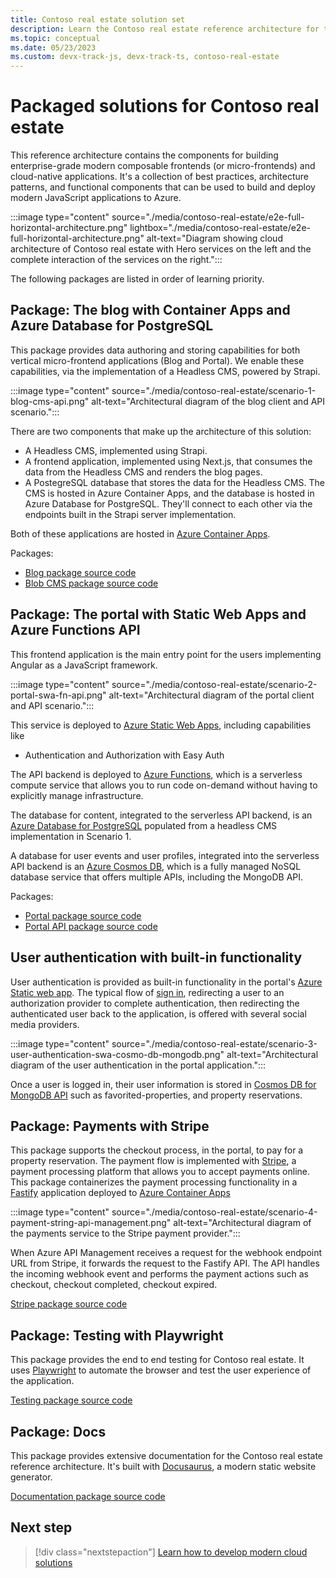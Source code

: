 ```yaml
---
title: Contoso real estate solution set
description: Learn the Contoso real estate reference architecture for this enterprise-grade modern composable cloud-native application and its scenarios.
ms.topic: conceptual
ms.date: 05/23/2023
ms.custom: devx-track-js, devx-track-ts, contoso-real-estate
---
```


# Packaged solutions for Contoso real estate 

This reference architecture contains the components for building enterprise-grade modern composable frontends (or micro-frontends) and cloud-native applications. It's a collection of best practices, architecture patterns, and functional components that can be used to build and deploy modern JavaScript applications to Azure.

:::image type="content" source="./media/contoso-real-estate/e2e-full-horizontal-architecture.png" lightbox="./media/contoso-real-estate/e2e-full-horizontal-architecture.png" alt-text="Diagram showing cloud architecture of Contoso real estate with Hero services on the left and the complete interaction of the services on the right.":::

The following packages are listed in order of learning priority.

## Package: The blog with Container Apps and Azure Database for PostgreSQL

This package provides data authoring and storing capabilities for both vertical micro-frontend applications (Blog and Portal). We enable these capabilities, via the implementation of a Headless CMS, powered by Strapi. 

:::image type="content" source="./media/contoso-real-estate/scenario-1-blog-cms-api.png" alt-text="Architectural diagram of the blog client and API scenario.":::

There are two components that make up the architecture of this solution:

- A Headless CMS, implemented using Strapi.
- A frontend application, implemented using Next.js, that consumes the data from the Headless CMS and renders the blog pages.
- A PostegreSQL database that stores the data for the Headless CMS. The CMS is hosted in Azure Container Apps, and the database is hosted in Azure Database for PostgreSQL. They'll connect to each other via the endpoints built in the Strapi server implementation.

Both of these applications are hosted in [Azure Container Apps](/azure/container-apps/overview).

Packages:

* [Blog package source code](https://github.com/Azure-Samples/contoso-real-estate/tree/main/packages/blog)
* [Blob CMS package source code](https://github.com/Azure-Samples/contoso-real-estate/tree/main/packages/blog-cms)

## Package: The portal with Static Web Apps and Azure Functions API

This frontend application is the main entry point for the users implementing Angular as a JavaScript framework. 

:::image type="content" source="./media/contoso-real-estate/scenario-2-portal-swa-fn-api.png" alt-text="Architectural diagram of the portal client and API scenario.":::

This service is deployed to [Azure Static Web Apps](/azure/static-web-apps/authentication-authorization), including capabilities like 
  - Authentication and Authorization with Easy Auth

The API backend is deployed to [Azure Functions](/azure/azure-functions/), which is a serverless compute service that allows you to run code on-demand without having to explicitly manage infrastructure.

The database for content, integrated to the serverless API backend, is an [Azure Database for PostgreSQL](https://azure.microsoft.com/services/postgresql/) populated from a headless CMS implementation in Scenario 1.

A database for user events and user profiles, integrated into the serverless API backend is an [Azure Cosmos DB](https://azure.microsoft.com/services/cosmos-db/), which is a fully managed NoSQL database service that offers multiple APIs, including the MongoDB API. 

Packages:

* [Portal package source code](https://github.com/Azure-Samples/contoso-real-estate/tree/main/packages/portal)
* [Portal API package source code](https://github.com/Azure-Samples/contoso-real-estate/tree/main/packages/api)

## User authentication with built-in functionality

User authentication is provided as built-in functionality in the portal's [Azure Static web app](/azure/static-web-apps/). The typical flow of [sign in](/azure/static-web-apps/authentication-authorization), redirecting a user to an authorization provider to complete authentication, then redirecting the authenticated user back to the application, is offered with several social media providers.

:::image type="content" source="./media/contoso-real-estate/scenario-3-user-authentication-swa-cosmo-db-mongodb.png" alt-text="Architectural diagram of the user authentication in the portal application.":::

Once a user is logged in, their user information is stored in [Cosmos DB for MongoDB API](/azure/cosmos-db/mongodb/choose-model) such as favorited-properties, and property reservations. 

## Package: Payments with Stripe

This package supports the checkout process, in the portal, to pay for a property reservation. The payment flow is implemented with [Stripe](https://stripe.com/), a payment processing platform that allows you to accept payments online.
This package containerizes the payment processing functionality in a [Fastify](https://fastify.dev/) application deployed to [Azure Container Apps](/azure/container-apps/overview)

:::image type="content" source="./media/contoso-real-estate/scenario-4-payment-string-api-management.png" alt-text="Architectural diagram of the payments service to the Stripe payment provider.":::

When Azure API Management receives a request for the webhook endpoint URL from Stripe, it forwards the request to the Fastify API. The API handles the incoming webhook event and performs the payment actions such as checkout, checkout completed, checkout expired. 

[Stripe package source code](https://github.com/Azure-Samples/contoso-real-estate/tree/main/packages/stripe)

## Package: Testing with Playwright

This package provides the end to end testing for Contoso real estate. It uses [Playwright](https://playwright.dev/) to automate the browser and test the user experience of the application. 

[Testing package source code](https://github.com/Azure-Samples/contoso-real-estate/tree/main/packages/testing)

## Package: Docs

This package provides extensive documentation for the Contoso real estate reference architecture. It's built with [Docusaurus](https://docusaurus.io/), a modern static website generator. 

[Documentation package source code](https://github.com/Azure-Samples/contoso-real-estate/tree/main/packages/docs)

## Next step

> [!div class="nextstepaction"]
> [Learn how to develop modern cloud solutions](contoso-real-estate-developer-tools.md)
